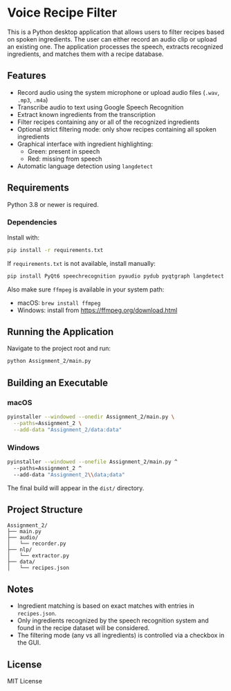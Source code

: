 # Voice Recipe Filter

This is a Python desktop application that allows users to filter recipes based on spoken ingredients. The user can either record an audio clip or upload an existing one. The application processes the speech, extracts recognized ingredients, and matches them with a recipe database.

## Features

- Record audio using the system microphone or upload audio files (`.wav`, `.mp3`, `.m4a`)
- Transcribe audio to text using Google Speech Recognition
- Extract known ingredients from the transcription
- Filter recipes containing any or all of the recognized ingredients
- Optional strict filtering mode: only show recipes containing all spoken ingredients
- Graphical interface with ingredient highlighting:
  - Green: present in speech
  - Red: missing from speech
- Automatic language detection using `langdetect`

## Requirements

Python 3.8 or newer is required.

### Dependencies

Install with:

```bash
pip install -r requirements.txt
```

If `requirements.txt` is not available, install manually:

```bash
pip install PyQt6 speechrecognition pyaudio pydub pyqtgraph langdetect
```

Also make sure `ffmpeg` is available in your system path:

- macOS: `brew install ffmpeg`
- Windows: install from https://ffmpeg.org/download.html

## Running the Application

Navigate to the project root and run:

```bash
python Assignment_2/main.py
```

## Building an Executable

### macOS

```bash
pyinstaller --windowed --onedir Assignment_2/main.py \
  --paths=Assignment_2 \
  --add-data "Assignment_2/data:data"
```

### Windows

```bash
pyinstaller --windowed --onefile Assignment_2/main.py ^
  --paths=Assignment_2 ^
  --add-data "Assignment_2\\data;data"
```

The final build will appear in the `dist/` directory.

## Project Structure

```
Assignment_2/
├── main.py
├── audio/
│   └── recorder.py
├── nlp/
│   └── extractor.py
├── data/
│   └── recipes.json
```

## Notes

- Ingredient matching is based on exact matches with entries in `recipes.json`.
- Only ingredients recognized by the speech recognition system and found in the recipe dataset will be considered.
- The filtering mode (any vs all ingredients) is controlled via a checkbox in the GUI.

## License

MIT License
